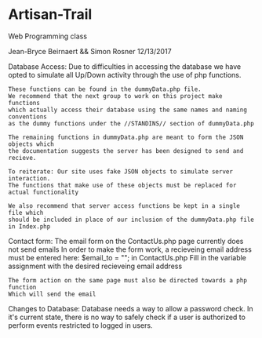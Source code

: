 # Artisan-Trail
Web Programming class

Jean-Bryce Beirnaert && Simon Rosner
12/13/2017

Database Access:
    Due to difficulties in accessing the database we have opted to simulate all
    Up/Down activity through the use of php functions.

    These functions can be found in the dummyData.php file.
    We recommend that the next group to work on this project make functions
    which actually access their database using the same names and naming conventions
    as the dummy functions under the //STANDINS// section of dummyData.php

    The remaining functions in dummyData.php are meant to form the JSON objects which
    the documentation suggests the server has been designed to send and recieve.

    To reiterate: Our site uses fake JSON objects to simulate server interaction.
    The functions that make use of these objects must be replaced for actual functionality

    We also recommend that server access functions be kept in a single file which
    should be included in place of our inclusion of the dummyData.php file in Index.php

Contact form:
    The email form on the ContactUs.php page currently does not send emails
    In order to make the form work, a recieveing email address must be entered here:
        $email_to = "";
        in ContactUs.php
    Fill in the variable assignment with the desired recieveing email address
    
    The form action on the same page must also be directed towards a php function
    Which will send the email

Changes to Database:
	Database needs a way to allow a password check. In it's current state,
	there is no way to safely check if a user is authorized to perform events
	restricted to logged in users.
